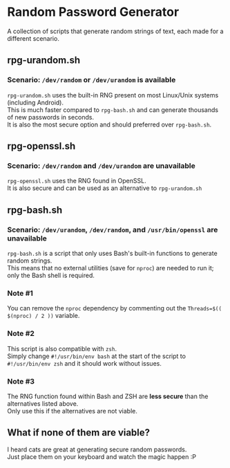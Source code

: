 # Random Password Generator
A collection of scripts that generate random strings of text, each made for a different scenario.
## rpg-urandom.sh
### Scenario: `/dev/random` or `/dev/urandom` is available
`rpg-urandom.sh` uses the built-in RNG present on most Linux/Unix systems (including Android). \
This is much faster compared to `rpg-bash.sh` and can generate thousands of new passwords in seconds. \
It is also the most secure option and should preferred over `rpg-bash.sh`.
## rpg-openssl.sh
### Scenario: `/dev/random` and `/dev/urandom` are unavailable
`rpg-openssl.sh` uses the RNG found in OpenSSL. \
It is also secure and can be used as an alternative to `rpg-urandom.sh`
## rpg-bash.sh
### Scenario: `/dev/urandom`, `/dev/random`, and `/usr/bin/openssl` are unavailable
`rpg-bash.sh` is a script that only uses Bash's built-in functions to generate random strings. \
This means that no external utilities (save for `nproc`) are needed to run it; only the Bash shell is required.
### Note #1
You can remove the `nproc` dependency by commenting out the `Threads=$(( $(nproc) / 2 ))` variable.
### Note #2
This script is also compatible with `zsh`. \
Simply change `#!/usr/bin/env bash` at the start of the script to `#!/usr/bin/env zsh` and it should work without issues.
### Note #3
The RNG function found within Bash and ZSH are **less secure** than the alternatives listed above. \
Only use this if the alternatives are not viable.
## What if none of them are viable?
I heard cats are great at generating secure random passwords.\
Just place them on your keyboard and watch the magic happen :P
